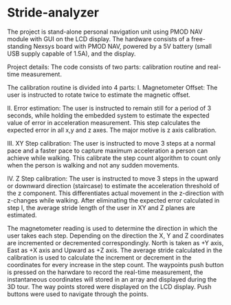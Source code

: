 # Stride-analyzer
The project is stand-alone personal navigation unit using PMOD NAV module with GUI on the LCD display. The hardware consists of a free-standing Nexsys board with PMOD NAV, powered by a 5V battery (small USB supply capable of 1.5A), and the display. 

Project details:
The code consists of two parts: calibration routine and real-time measurement.

The calibration routine is divided into 4 parts:
I. Magnetometer Offset: The user is instructed to rotate twice to estimate the magnetic offset.

II. Error estimation: The user is instructed to remain still for a period of 3 seconds, while holding the embedded system to estimate the expected value of error in acceleration measurement. This step calculates the expected error in all x,y and z axes. The major motive is z axis calibration. 
	
III. XY Step calibration: The user is instructed to move 3 steps at a normal pace and a faster pace to capture maximum acceleration a person can achieve while walking. This calibrate the step count algorithm to count only when the person is walking and not any sudden movements. 

IV. Z Step calibration: The user is instructed to move 3 steps in the upward or downward direction (staircase) to estimate the acceleration threshold of the z component. This differentiates actual movement in the z-direction with z-changes while walking. 
After eliminating the expected error calculated in step I, the average stride length of the user in XY and Z planes are estimated.  

The magnetometer reading is used to determine the direction in which the user takes each step. Depending on the direction the X, Y and Z coordinates are incremented or decremented correspondingly. North is taken as +Y axis, East as +X axis and Upward as +Z axis. The average stride calculated in the calibration is used to calculate the increment or decrement in the coordinates for every increase in the step count. The waypoints push button is pressed on the harwdare to record the real-time measurement, the instantaneous coordinates will stored in an array and displayed during the 3D tour. The way points stored were displayed on the LCD display. Push buttons were used to navigate through the points. 





